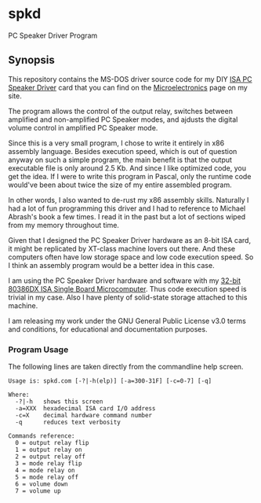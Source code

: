 # spkd
PC Speaker Driver Program

## Synopsis
This repository contains the MS-DOS driver source code for my DIY [ISA PC Speaker Driver](http://www.alexandrugroza.ro/microelectronics/system-design/isa-pc-speaker-driver/index.html) card that you can find on the [Microelectronics](http://www.alexandrugroza.ro/microelectronics/index.html) page on my site.

The program allows the control of the output relay, switches between amplified and non-amplified PC Speaker modes, and ajdusts the digital volume control in amplified PC Speaker mode.

Since this is a very small program, I chose to write it entirely in x86 assembly language. Besides execution speed, which is out of question anyway on such a simple program, the main benefit is that the output executable file is only around 2.5 Kb. And since I like optimized code, you get the idea. If I were to write this program in Pascal, only the runtime code would've been about twice the size of my entire assembled program.

In other words, I also wanted to de-rust my x86 assembly skills. Naturally I had a lot of fun programming this driver and I had to reference to Michael Abrash's book a few times. I read it in the past but a lot of sections wiped from my memory throughout time.

Given that I designed the PC Speaker Driver hardware as an 8-bit ISA card, it might be replicated by XT-class machine lovers out there. And these computers often have low storage space and low code execution speed. So I think an assembly program would be a better idea in this case.

I am using the PC Speaker Driver hardware and software with my [32-bit 80386DX ISA Single Board Microcomputer](http://www.alexandrugroza.ro/microelectronics/system-design/isa-80386dx-sbmc/index.html). Thus code execution speed is trivial in my case. Also I have plenty of solid-state storage attached to this machine.

I am releasing my work under the GNU General Public License v3.0 terms and conditions, for educational and documentation purposes.

### Program Usage

The following lines are taken directly from the commandline help screen.

```
Usage is: spkd.com [-?|-h(elp)] [-a=300-31F] [-c=0-7] [-q]

Where:
  -?|-h   shows this screen
  -a=XXX  hexadecimal ISA card I/O address
  -c=X    decimal hardware command number
  -q      reduces text verbosity

Commands reference:
  0 = output relay flip
  1 = output relay on
  2 = output relay off
  3 = mode relay flip
  4 = mode relay on
  5 = mode relay off
  6 = volume down
  7 = volume up
```

